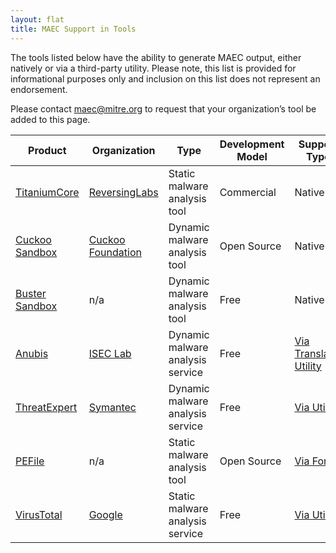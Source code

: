 ```yaml
---
layout: flat
title: MAEC Support in Tools
---
```

The tools listed below have the ability to generate MAEC output, either natively or via a third-party utility. Please note, this list is provided for informational purposes only and inclusion on this list does not represent an endorsement.

Please contact <maec@mitre.org> to request that your organization’s tool be added to this page.

|Product|Organization|Type|Development Model|Support Type|Reference|
|-------|------------|----|-----------------|------------|---------|
|[TitaniumCore](http://www.reversinglabs.com/products/malware-analysis-solution.html)|[ReversingLabs](http://www.reversinglabs.com)|Static malware analysis tool|Commercial|Native|[Data Sheet](http://www.reversinglabs.com/sites/default/files/datasheets/DS%20-%20TitaniumCore-2014-05-30.pdf)|
|[Cuckoo Sandbox](http://www.cuckoosandbox.org/)|[Cuckoo Foundation](http://www.cuckoofoundation.org/)|Dynamic malware analysis tool|Open Source|Native|[Blog Post](http://www.cuckoosandbox.org/2014-01-09-cuckoo-sandbox-10.html)|
|[Buster Sandbox](http://bsa.isoftware.nl/)|n/a|Dynamic malware analysis tool|Free|Native|[Program History](http://bsa.isoftware.nl/frame8.htm)|
|[Anubis](http://anubis.iseclab.org/)|[ISEC Lab](http://www.iseclab.org/)|Dynamic malware analysis service|Free|[Via Translator Utility](https://github.com/MAECProject/anubis-to-maec)|n/a|
|[ThreatExpert](http://www.threatexpert.com/)|[Symantec](http://www.symantec.com/)|Dynamic malware analysis service|Free|[Via Utility](https://github.com/MAECProject/threatexpert-to-maec)|n/a|
|[PEFile](https://code.google.com/p/pefile/)|n/a|Static malware analysis tool|Open Source|[Via Fork](https://github.com/MAECProject/pefile-to-maec)|n/a|
|[VirusTotal](https://www.virustotal.com/)|[Google](https://www.google.com/)|Static malware analysis service|Free|[Via Utility](https://github.com/MAECProject/vt-to-maec)|n/a|

